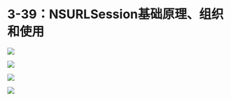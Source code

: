 # 3-39：NSURLSession基础原理、组织和使用

![](https://gitlab.com/kiriha/my-public-pictures/-/raw/main/pictures/2024/06/16_22_24_27_202406162224113.png)

![](https://gitlab.com/kiriha/my-public-pictures/-/raw/main/pictures/2024/06/16_22_26_33_202406162226107.png)

![](https://gitlab.com/kiriha/my-public-pictures/-/raw/main/pictures/2024/06/16_22_27_34_202406162227625.png)

![](https://gitlab.com/kiriha/my-public-pictures/-/raw/main/pictures/2024/06/16_22_28_17_202406162228351.png)
